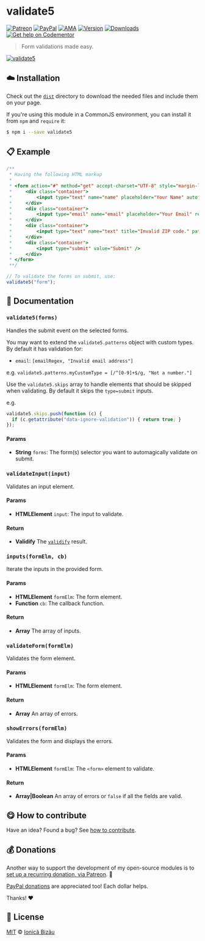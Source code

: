 
# validate5

 [![Patreon](https://img.shields.io/badge/Support%20me%20on-Patreon-%23e6461a.svg)][paypal-donations] [![PayPal](https://img.shields.io/badge/%24-paypal-f39c12.svg)][paypal-donations] [![AMA](https://img.shields.io/badge/ask%20me-anything-1abc9c.svg)](https://github.com/IonicaBizau/ama) [![Version](https://img.shields.io/npm/v/validate5.svg)](https://www.npmjs.com/package/validate5) [![Downloads](https://img.shields.io/npm/dt/validate5.svg)](https://www.npmjs.com/package/validate5) [![Get help on Codementor](https://cdn.codementor.io/badges/get_help_github.svg)](https://www.codementor.io/johnnyb?utm_source=github&utm_medium=button&utm_term=johnnyb&utm_campaign=github)

> Form validations made easy.

[![validate5](http://i.imgur.com/tLbLEeJ.png)](http://ionicabizau.github.io/validate5/example)

## :cloud: Installation


Check out the [`dist`](/dist) directory to download the needed files and include them on your page.

If you're using this module in a CommonJS environment, you can install it from `npm` and `require` it:

```sh
$ npm i --save validate5
```


## :clipboard: Example



```js
/**
 * Having the following HTML markup
 *
 * <form action="#" method="get" accept-charset="UTF-8" style="margin-left:6px;">
 *     <div class="container">
 *         <input type="text" name="name" placeholder="Your Name" autofocus required/><br/>
 *     </div>
 *     <div class="container">
 *         <input type="email" name="email" placeholder="Your Email" required/><br/>
 *     </div>
 *     <div class="container">
 *         <input type="text" name="text" title="Invalid ZIP code." pattern="\d{5}-?(\d{4})?" placeholder="ZIP (5 numbers)" required/><br/>
 *     </div>
 *     <div class="container">
 *         <input type="submit" value="Submit" />
 *     </div>
 * </form>
 **/

// To validate the forms on submit, use:
validate5("form");
```

## :memo: Documentation


### `validate5(forms)`
Handles the submit event on the selected forms.

You may want to extend the `validate5.patterns` object with custom types. By default it has validation for:

 - `email`: `[emailRegex, "Invalid email address"]`

e.g. `validate5.patterns.myCustomType = [/^[0-9]+$/g, "Not a number."]`

Use the `validate5.skips` array to handle elements that should be skipped when validating. By default it skips the `type=submit` inputs.

e.g.

```js
validate5.skips.push(function (c) {
  if (c.getattribute("data-ignore-validation")) { return true; }
});
```

#### Params
- **String** `forms`: The form(s) selector you want to automagically validate on submit.

### `validateInput(input)`
Validates an input element.

#### Params
- **HTMLElement** `input`: The input to validate.

#### Return
- **Validify** The [`validify`](https://github.com/IonicaBizau/validify) result.

### `inputs(formElm, cb)`
Iterate the inputs in the provided form.

#### Params
- **HTMLElement** `formElm`: The form element.
- **Function** `cb`: The callback function.

#### Return
- **Array** The array of inputs.

### `validateForm(formElm)`
Validates the form element.

#### Params
- **HTMLElement** `formElm`: The form element.

#### Return
- **Array** An array of errors.

### `showErrors(formElm)`
Validates the form and displays the errors.

#### Params
- **HTMLElement** `formElm`: The `<form>` element to validate.

#### Return
- **Array|Boolean** An array of errors or `false` if all the fields are valid.



## :yum: How to contribute
Have an idea? Found a bug? See [how to contribute][contributing].

## :moneybag: Donations

Another way to support the development of my open-source modules is
to [set up a recurring donation, via Patreon][patreon]. :rocket:

[PayPal donations][paypal-donations] are appreciated too! Each dollar helps.

Thanks! :heart:


## :scroll: License

[MIT][license] © [Ionică Bizău][website]

[patreon]: https://www.patreon.com/ionicabizau
[paypal-donations]: https://www.paypal.com/cgi-bin/webscr?cmd=_s-xclick&hosted_button_id=RVXDDLKKLQRJW
[donate-now]: http://i.imgur.com/6cMbHOC.png

[license]: http://showalicense.com/?fullname=Ionic%C4%83%20Biz%C4%83u%20%3Cbizauionica%40gmail.com%3E%20(http%3A%2F%2Fionicabizau.net)&year=2016#license-mit
[website]: http://ionicabizau.net
[contributing]: /CONTRIBUTING.md
[docs]: /DOCUMENTATION.md
